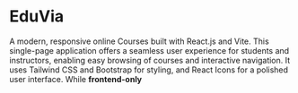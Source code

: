# EduVia
A modern, responsive online Courses built with React.js and Vite. This single-page application offers a seamless user experience for students and instructors, enabling easy browsing of courses and interactive navigation. It uses Tailwind CSS and Bootstrap for styling, and React Icons for a polished user interface. While **frontend-only**
